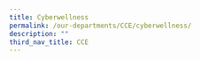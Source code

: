 ```yaml
---
title: Cyberwellness
permalink: /our-departments/CCE/cyberwellness/
description: ""
third_nav_title: CCE
---
```

